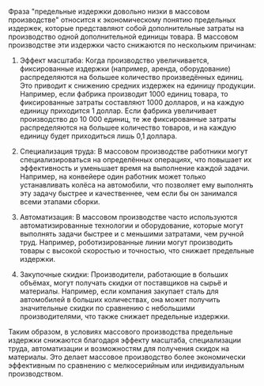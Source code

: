 Фраза "предельные издержки довольно низки в массовом производстве" относится к экономическому понятию предельных издержек, которые представляют собой дополнительные затраты на производство одной дополнительной единицы товара. В массовом производстве эти издержки часто снижаются по нескольким причинам:

1. Эффект масштаба: Когда производство увеличивается, фиксированные издержки (например, аренда, оборудование) распределяются на большее количество произведённых единиц. Это приводит к снижению средних издержек на единицу продукции. Например, если фабрика производит 1000 единиц товара, то фиксированные затраты составляют 1000 долларов, и на каждую единицу приходится 1 доллар. Если фабрика увеличивает производство до 10 000 единиц, те же фиксированные затраты распределяются на большее количество товаров, и на каждую единицу будет приходиться лишь 0,1 доллара.

2. Специализация труда: В массовом производстве работники могут специализироваться на определённых операциях, что повышает их эффективность и уменьшает время на выполнение каждой задачи. Например, на конвейере один работник может только устанавливать колёса на автомобили, что позволяет ему выполнять эту задачу быстрее и качественнее, чем если бы он занимался всеми этапами сборки.

3. Автоматизация: В массовом производстве часто используются автоматизированные технологии и оборудование, которые могут выполнять задачи быстрее и с меньшими затратами, чем ручной труд. Например, роботизированные линии могут производить товары с высокой скоростью и точностью, что снижает предельные издержки.

4. Закупочные скидки: Производители, работающие в больших объёмах, могут получать скидки от поставщиков на сырьё и материалы. Например, если компания закупает сталь для автомобилей в больших количествах, она может получить значительные скидки по сравнению с небольшими производителями, что также снижает предельные издержки.

Таким образом, в условиях массового производства предельные издержки снижаются благодаря эффекту масштаба, специализации труда, автоматизации и возможностям для получения скидок на материалы. Это делает массовое производство более экономически эффективным по сравнению с мелкосерийным или индивидуальным производством.